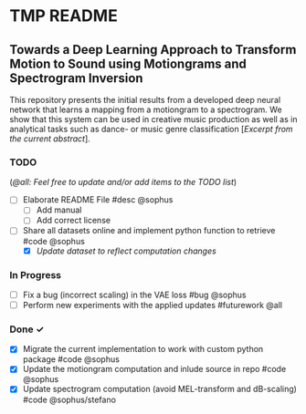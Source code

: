 # TMP README

## Towards a Deep Learning Approach to Transform Motion to Sound using Motiongrams and Spectrogram Inversion

This repository presents the initial results from a developed deep neural network that learns a mapping from a motiongram to a spectrogram. We show that this system can be used in creative music production as well as in analytical tasks such as dance- or music genre classification [<i>Excerpt from the current abstract</i>].

### TODO

(<i>@all: Feel free to update and/or add items to the TODO list</i>)

- [ ] Elaborate README File #desc @sophus 
	- [ ] Add manual
	- [ ] Add correct license
- [ ] Share all datasets online and implement python function to retrieve #code @sophus
	- [x] <i>Update dataset to reflect computation changes</i>

### In Progress
- [ ] Fix a bug (incorrect scaling) in the VAE loss #bug @sophus
- [ ] Perform new experiments with the applied updates #futurework @all 

### Done ✓
- [x] Migrate the current implementation to work with custom python package #code @sophus
- [x] Update the motiongram computation and inlude source in repo #code @sophus
- [x] Update spectrogram computation (avoid MEL-transform and dB-scaling) #code @sophus/stefano
